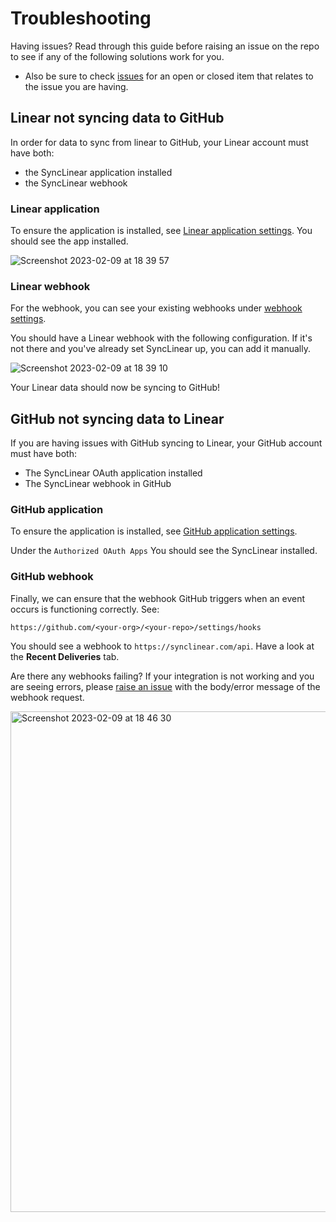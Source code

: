 # Troubleshooting

Having issues? Read through this guide before raising an issue on the repo to see if any of the following solutions work for you.  

- Also be sure to check [issues](https://github.com/calcom/synclinear.com/issues) for an open or closed item that relates to the issue you are having.

## Linear not syncing data to GitHub

In order for data to sync from linear to GitHub, your Linear account must have both: 
- the SyncLinear application installed
- the SyncLinear webhook

### Linear application

To ensure the application is installed, see [Linear application settings](https://linear.app/settings/account/security). You should see the app installed.

![Screenshot 2023-02-09 at 18 39 57](https://user-images.githubusercontent.com/11256663/217907001-09ebda00-bb55-40aa-b71d-ad99513f8328.png)

### Linear webhook

For the webhook, you can see your existing webhooks under [webhook settings](https://linear.app/settings/api).

You should have a Linear webhook with the following configuration. If it's not there and you've already set SyncLinear up, you can add it manually.

![Screenshot 2023-02-09 at 18 39 10](https://user-images.githubusercontent.com/11256663/217906823-d8d958f6-eef7-42af-aea5-87c10677d75d.png)

Your Linear data should now be syncing to GitHub!

## GitHub not syncing data to Linear

If you are having issues with GitHub syncing to Linear, your GitHub account must have both:
- The SyncLinear OAuth application installed
- The SyncLinear webhook in GitHub

### GitHub application

To ensure the application is installed, see [GitHub application settings](https://github.com/settings/applications).

Under the `Authorized OAuth Apps` You should see the SyncLinear installed.

### GitHub webhook

Finally, we can ensure that the webhook GitHub triggers when an event occurs is functioning correctly. See:

`https://github.com/<your-org>/<your-repo>/settings/hooks`

You should see a webhook to `https://synclinear.com/api`. Have a look at the **Recent Deliveries** tab. 

Are there any webhooks failing? If your integration is not working and you are seeing errors, please [raise an issue](https://github.com/calcom/synclinear.com/issues/new) with the body/error message of the webhook request.

<img width="801" alt="Screenshot 2023-02-09 at 18 46 30" src="https://user-images.githubusercontent.com/11256663/217908361-8fa08cf7-1b46-4f4c-a6f7-8a662c234e8c.png">
